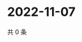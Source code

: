 # 2022-11-07

共 0 条

<!-- BEGIN WEIBO -->
<!-- 最后更新时间 Mon Nov 07 2022 17:16:25 GMT+0800 (China Standard Time) -->

<!-- END WEIBO -->
